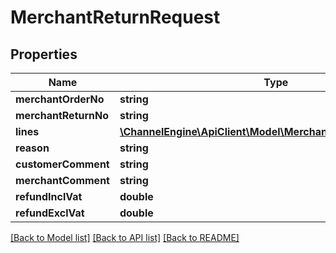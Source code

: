 # MerchantReturnRequest

## Properties
Name | Type | Description | Notes
------------ | ------------- | ------------- | -------------
**merchantOrderNo** | **string** |  | 
**merchantReturnNo** | **string** |  | 
**lines** | [**\ChannelEngine\ApiClient\Model\MerchantReturnLineRequest[]**](MerchantReturnLineRequest.md) |  | 
**reason** | **string** |  | [optional] 
**customerComment** | **string** |  | [optional] 
**merchantComment** | **string** |  | [optional] 
**refundInclVat** | **double** |  | [optional] 
**refundExclVat** | **double** |  | [optional] 

[[Back to Model list]](../README.md#documentation-for-models) [[Back to API list]](../README.md#documentation-for-api-endpoints) [[Back to README]](../README.md)


